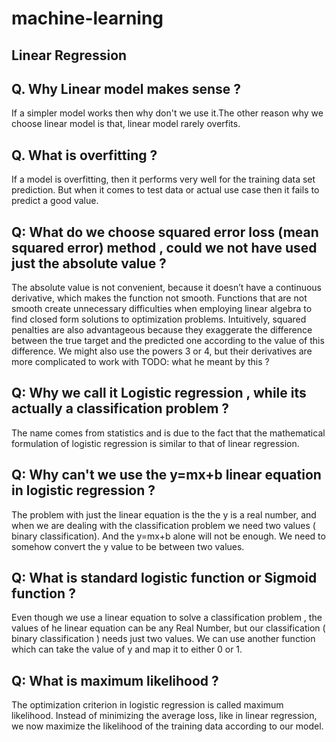 # machine-learning

## Linear Regression

## Q. Why Linear model makes sense ? 

If a simpler model works then why don't we use it.The other reason why we choose linear model is that, linear model rarely overfits. 

##  Q. What is overfitting ?

If a model is overfitting, then it performs very well for the training data set prediction. But when it comes to test data or actual use case then it fails to predict a good value. 

## Q: What do we choose squared error loss (mean squared error)  method , could we not have used just the absolute value ?

The absolute value is not convenient, because it doesn’t have a continuous derivative, which makes the function not smooth. Functions that are not smooth
create unnecessary difficulties when employing linear algebra to find closed form solutions
to optimization problems. Intuitively, squared penalties are also advantageous because they exaggerate the difference between the true target and the predicted one according to the value of this difference. We might also use the powers 3 or 4, but their derivatives are more complicated to work with
 TODO: what he meant by this ? 

## Q: Why we call it Logistic regression , while its actually a classification problem ?

The name comes from statistics and is due to the fact that the mathematical formulation of logistic regression is similar to that of linear regression.

## Q: Why can't we use the y=mx+b linear equation in logistic regression ? 

The problem with just the linear equation is the the y is a real number, and when we are dealing with the classification problem we need two values ( binary classification). And the y=mx+b alone will not be enough. We need to somehow convert the y value to be between two values.

## Q: What is standard logistic function or Sigmoid function ? 

Even though we use a linear equation to solve a classification problem , the values of he linear equation can be any Real Number, but our classification ( binary classification ) needs just two values. We can use another function which can take the value of y and map it to either 0 or 1.

## Q: What is maximum likelihood ? 

The optimization criterion in logistic regression is called maximum likelihood. Instead of minimizing the average loss, like in linear regression, we now maximize the likelihood of the training data according to our model.

